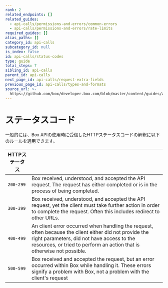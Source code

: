 ```yaml
---
rank: 2
related_endpoints: []
related_guides:
  - api-calls/permissions-and-errors/common-errors
  - api-calls/permissions-and-errors/rate-limits
required_guides: []
alias_paths: []
category_id: api-calls
subcategory_id: null
is_index: false
id: api-calls/status-codes
type: guide
total_steps: 7
sibling_id: api-calls
parent_id: api-calls
next_page_id: api-calls/request-extra-fields
previous_page_id: api-calls/types-and-formats
source_url: >-
  https://github.com/box/developer.box.com/blob/master/content/guides/api-calls/status-codes.md
---
```

# ステータスコード

一般的には、Box APIの使用時に受信したHTTPステータスコードの解釈に以下のルールを適用できます。

<!-- markdownlint-disable line-length -->

| HTTPステータス |                                                                                                                                                                                                                               |
| --------- | ----------------------------------------------------------------------------------------------------------------------------------------------------------------------------------------------------------------------------- |
| `200-299` | Box received, understood, and accepted the API request. The request has either completed or is in the process of being completed.                                                                                             |
| `300-399` | Box received, understood, and accepted the API request, yet the client must take further action in order to complete the request. Often this includes redirect to other URLs.                                                 |
| `400-499` | An client error occurred when handling the request, often because the client either did not provide the right parameters, did not have access to the resources, or tried to perform an action that is otherwise not possible. |
| `500-599` | Box received and accepted the request, but an error occurred within Box while handling it. These errors signify a problem with Box, not a problem with the client's request                                                   |

<!-- markdownlint-enable line-length -->
